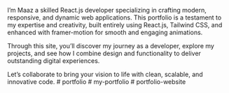 I’m Maaz a skilled React.js developer specializing in crafting modern, responsive, and dynamic web applications. This portfolio is a testament to my expertise and creativity, built entirely using React.js, Tailwind CSS, and enhanced with framer-motion for smooth and engaging animations.

Through this site, you’ll discover my journey as a developer, explore my projects, and see how I combine design and functionality to deliver outstanding digital experiences.

Let’s collaborate to bring your vision to life with clean, scalable, and innovative code.
#   p o r t f o l i o  
 #   m y - p o r t f o l i o  
 #   p o r t f o l i o - w e b s i t e  
 
